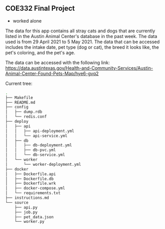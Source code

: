 ## COE332 Final Project

* worked alone


The data for this app contains all stray cats and dogs that are currently listed in the Austin Animal Center's database in the past week.  The data used is from 29 April 2021 to 5 May 2021.  The data that can be accessed includes the intake date, pet type (dog or cat), the breed it looks like, the pet's coloring, and the pet's age.

The data can be accessed with the following link:
https://data.austintexas.gov/Health-and-Community-Services/Austin-Animal-Center-Found-Pets-Map/hye6-gvq2





Current tree:

```bash
.
├── Makefile
├── README.md
├── config
│   ├── dump.rdb
│   └── redis.conf
├── deploy
│   ├── api
│   │   ├── api-deployment.yml
│   │   └── api-service.yml
│   ├── db
│   │   ├── db-deployment.yml
│   │   ├── db-pvc.yml
│   │   └── db-service.yml
│   └── worker
│       └── worker-deployment.yml
├── docker
│   ├── Dockerfile.api
│   ├── Dockerfile.db
│   ├── Dockerfile.wrk
│   ├── docker-compose.yml
│   └── requirements.txt
├── instructions.md
└── source
    ├── api.py
    ├── job.py
    ├── pet_data.json
    └── worker.py
```